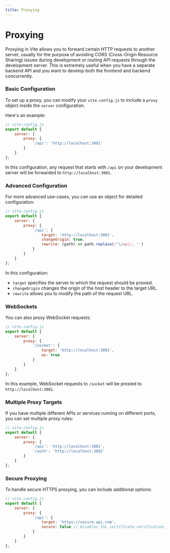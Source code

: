```yaml
---
title: Proxying
---
```


# Proxying

Proxying in Vite allows you to forward certain HTTP requests to another server, usually for the purpose of avoiding CORS (Cross-Origin Resource Sharing) issues during development or routing API requests through the development server. This is extremely useful when you have a separate backend API and you want to develop both the frontend and backend concurrently.

### Basic Configuration

To set up a proxy, you can modify your `vite.config.js` to include a `proxy` object inside the `server` configuration.

Here's an example:

```javascript
// vite.config.js
export default {
	server: {
		proxy: {
			'/api': 'http://localhost:3001'
		}
	}
};
```

In this configuration, any request that starts with `/api` on your development server will be forwarded to `http://localhost:3001`.

### Advanced Configuration

For more advanced use-cases, you can use an object for detailed configuration:

```javascript
// vite.config.js
export default {
	server: {
		proxy: {
			'/api': {
				target: 'http://localhost:3001',
				changeOrigin: true,
				rewrite: (path) => path.replace(/^\/api/, '')
			}
		}
	}
};
```

In this configuration:

- `target` specifies the server to which the request should be proxied.
- `changeOrigin` changes the origin of the host header to the target URL.
- `rewrite` allows you to modify the path of the request URL.

### WebSockets

You can also proxy WebSocket requests:

```javascript
// vite.config.js
export default {
	server: {
		proxy: {
			'/socket': {
				target: 'http://localhost:3001',
				ws: true
			}
		}
	}
};
```

In this example, WebSocket requests to `/socket` will be proxied to `http://localhost:3001`.

### Multiple Proxy Targets

If you have multiple different APIs or services running on different ports, you can set multiple proxy rules:

```javascript
// vite.config.js
export default {
	server: {
		proxy: {
			'/api': 'http://localhost:3001',
			'/auth': 'http://localhost:3002'
		}
	}
};
```

### Secure Proxying

To handle secure HTTPS proxying, you can include additional options:

```javascript
// vite.config.js
export default {
	server: {
		proxy: {
			'/api': {
				target: 'https://secure.api.com',
				secure: false // Disables SSL certificate verification, useful for self-signed certificates
			}
		}
	}
};
```
